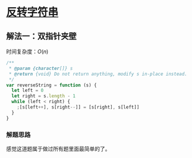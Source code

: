 # [反转字符串](https://leetcode-cn.com/problems/reverse-string/description/)

## 解法一：双指针夹壁

时间复杂度：$O(n)$

```javascript
/**
 * @param {character[]} s
 * @return {void} Do not return anything, modify s in-place instead.
 */
var reverseString = function (s) {
  let left = 0
  let right = s.length - 1
  while (left < right) {
    ;[s[left++], s[right--]] = [s[right], s[left]]
  }
}
```

### 解题思路

感觉这道题属于做过所有题里面最简单的了。
